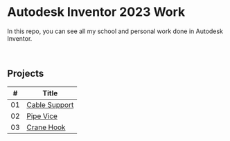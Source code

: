 # Autodesk Inventor 2023 Work

In this repo, you can see all my school and personal work done in Autodesk Inventor.

<br />

## Projects
| # |    Title    |
|---| ----------- |
|01| [Cable Support](./Projects/Cable_Support/) 
|02| [Pipe Vice](./Projects/Pipe_Vice/) 
|03| [Crane Hook](./Projects/Crane_Hook/) 